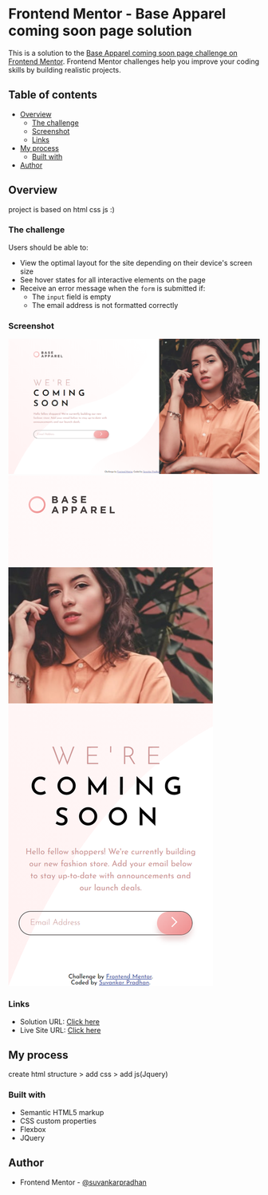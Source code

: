 # Frontend Mentor - Base Apparel coming soon page solution

This is a solution to the [Base Apparel coming soon page challenge on Frontend Mentor](https://www.frontendmentor.io/challenges/base-apparel-coming-soon-page-5d46b47f8db8a7063f9331a0). Frontend Mentor challenges help you improve your coding skills by building realistic projects.

## Table of contents

- [Overview](#overview)
  - [The challenge](#the-challenge)
  - [Screenshot](#screenshot)
  - [Links](#links)
- [My process](#my-process)
  - [Built with](#built-with)
- [Author](#author)

## Overview

project is based on html css js :)

### The challenge

Users should be able to:

- View the optimal layout for the site depending on their device's screen size
- See hover states for all interactive elements on the page
- Receive an error message when the `form` is submitted if:
  - The `input` field is empty
  - The email address is not formatted correctly

### Screenshot

![desktop-img](./screenshot/desktop.png)
![mobile-img](./screenshot/mobile.png)

### Links

- Solution URL: [Click here](https://github.com/suvankarpradhan/base-apparel-coming-soon-master)
- Live Site URL: [Click here](https://suvankarpradhan.github.io/base-apparel-coming-soon-master/)

## My process

create html structure > add css > add js(Jquery)

### Built with

- Semantic HTML5 markup
- CSS custom properties
- Flexbox
- JQuery

## Author

- Frontend Mentor - [@suvankarpradhan](https://www.frontendmentor.io/profile/suvankarpradhan)
